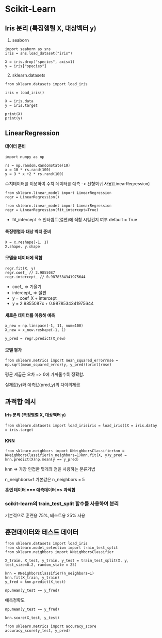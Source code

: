 #  Scikit-Learn



## Iris 분리 (특징행렬 X, 대상벡터 y)

1. seaborn

```
import seaborn as sns
iris = sns.load_dataset("iris")

X = iris.drop("species", axis=1)
y = iris["species"]
```

2. sklearn.datasets

```
from sklearn.datasets import load_iris

iris = load_iris()

X = iris.data
y = iris.target

print(X)
print(y)
```



## LinearRegression

#### 데이터 준비

```
import numpy as np

rs = np.random.RandomState(10)
x = 10 * rs.rand(100)
y = 3 * x +2 * rs.rand(100)
```



수치데이터를 이용하여 수치 데이터를 예측 -> 선형회귀 사용(LinearRegression)

```
from sklearn.linear_model import LinearRegression
regr = LinearRegression()
```

```
from sklearn.linear_model import LinearRegression
regr = LinearRegression(fit_intercept=True)
```

* fit_intercept -> 인터셉트(절편)에 적합 시킬건지 여부 default = True



#### 특징행렬과 대상 벡터 준비

```
X = x.reshape(-1, 1)
X.shape, y.shape
```



#### 모델을 데이터에 적합

```
regr.fit(X, y)
regr.coef_ // 2.9855087
regr.intercept_ // 0.9878534341975644
```

- coef_ => 기울기
- intercept_ => 절편
- y = coef_X + intercept_
- y = 2.9855087x + 0.9878534341975644



#### 새로운 데이터를 이용해 예측

```
x_new = np.linspace(-1, 11, num=100)
X_new = x_new.reshape(-1, 1)

y_pred = regr.predict(X_new)
```



#### 모델 평가

```
from sklearn.metrics import mean_squared_errorrmse = np.sqrt(mean_squared_error(y, y_pred))print(rmse)
```

평균 제곱근 오차 => 0에 가까울수록 정확함.

실제값(y)와 예측값(pred_y)의 차이의제곱





## 과적합 예시



#### Iris 분리 (특징행렬 X, 대상벡터 y)

```
from sklearn.datasets import load_irisiris = load_iris()X = iris.datay = iris.target
```



#### KNN

```
from sklearn.neighbors import KNeighborsClassifierknn = KNeighborsClassifier(n_neighbors=1)knn.fit(X, y)y_pred = knn.predict(X)np.mean(y == y_pred)
```

knn => 가장 인접한 몇개의 점을 사용하는 분류기법

n_neighbors=1 기본값은 n_neighbors = 5

**훈련 데이터 === 예측데이터 => 과적합**



### scikit-learn의 train_test_split 함수를 사용하여 분리

기본적으로 훈련용 75%, 테스트용 25% 사용



## 훈련데이터와 테스트 데이터



```
from sklearn.datasets import load_iris
from sklearn.model_selection import train_test_split
from sklearn.neighbors import KNeighborsClassifier

X_train, X_test, y_train, y_test = train_test_split(X, y, test_size=0.2, random_state = 25)

knn = KNeighborsClassifier(n_neighbors=1)
knn.fit(X_train, y_train)
y_fred = knn.predict(X_test)

np.mean(y_test == y_fred)
```



예측정확도

```
np.mean(y_test == y_fred)

knn.score(X_test, y_test)

from sklearn.metrics import accuracy_score
accuracy_score(y_test, y_pred)
```


